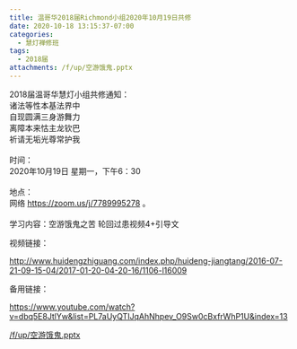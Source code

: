 ```yaml
---
title: 温哥华2018届Richmond小组2020年10月19日共修
date: 2020-10-18 13:15:37-07:00
categories:
  - 慧灯禅修班
tags:
  - 2018届
attachments: /f/up/空游饿鬼.pptx
---
```

2018届温哥华慧灯小组共修通知：\
诸法等性本基法界中\
自现圆满三身游舞力\
离障本来怙主龙钦巴\
祈请无垢光尊常护我\
\
时间：\
2020年10月19日 星期一，下午6：30\
\
地点：\
网络 <https://zoom.us/j/7789995278> 。\
\
学习内容：空游饿鬼之苦 轮回过患视频4+引导文

视频链接：
<!--StartFragment-->

<http://www.huidengzhiguang.com/index.php/huideng-jiangtang/2016-07-21-09-15-04/2017-01-20-04-20-16/1106-l16009>

<!--EndFragment-->

备用链接：

<!--StartFragment-->

<https://www.youtube.com/watch?v=dbq5E8JtlYw&list=PL7aUyQTIJqAhNhpev_O9Sw0cBxfrWhP1U&index=13>

[/f/up/空游饿鬼.pptx](https://s3.ap-northeast-1.wasabisys.com/hdcx/hdv/f/up/空游饿鬼.pptx)